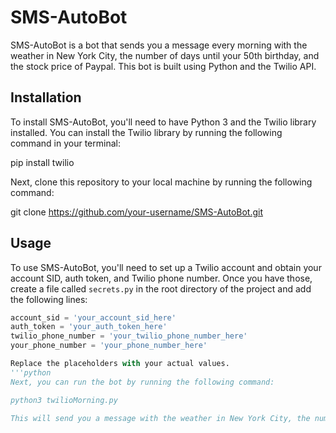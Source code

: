 # SMS-AutoBot

SMS-AutoBot is a bot that sends you a message every morning with the weather in New York City, the number of days until your 50th birthday, and the stock price of Paypal. This bot is built using Python and the Twilio API.

## Installation

To install SMS-AutoBot, you'll need to have Python 3 and the Twilio library installed. You can install the Twilio library by running the following command in your terminal:

pip install twilio

Next, clone this repository to your local machine by running the following command:

git clone https://github.com/your-username/SMS-AutoBot.git

## Usage

To use SMS-AutoBot, you'll need to set up a Twilio account and obtain your account SID, auth token, and Twilio phone number. Once you have those, create a file called `secrets.py` in the root directory of the project and add the following lines:

```python
account_sid = 'your_account_sid_here'
auth_token = 'your_auth_token_here'
twilio_phone_number = 'your_twilio_phone_number_here'
your_phone_number = 'your_phone_number_here'

Replace the placeholders with your actual values.
'''python
Next, you can run the bot by running the following command:

python3 twilioMorning.py

This will send you a message with the weather in New York City, the number of days until your 50th birthday, and the stock price of Paypal.

